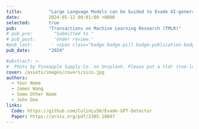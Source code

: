 ```yaml
---
title:          "Large Language Models can be Guided to Evade AI-generated Text Detection"
date:           2024-05-12 00:01:00 +0800
selected:       true
pub:            "Transactions on Machine Learning Research (TMLR)"
# pub_pre:        "Submitted to "
# pub_post:       'Under review.'
#pub_last:       ' <span class="badge badge-pill badge-publication badge-success">Spotlight</span>'
pub_date:       "2024"

#abstract: >-
#  Photo by Pineapple Supply Co. on Unsplash. Please put a tldr (too-long-didnt-read, 1~2 sentences) of your publication here. It is not recommended to put the actual abstract here because it is usually too long to fit in. $\LaTeX$ is supported. $a=b+c$.
cover: /assets/images/covers/sico.jpg
authors:
  - Your Name
  - James Wang
  - Some Other Name
  - John Doe
links:
  Code: https://github.com/ColinLu50/Evade-GPT-Detector
  Paper: https://arxiv.org/pdf/2305.10847
---
```

